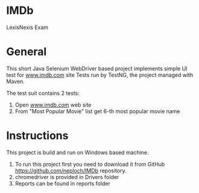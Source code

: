 # IMDb
LexisNexis Exam

# General
This short Java Selenium WebDriver based project implements simple UI test for www.imdb.com site
Tests run by TestNG, the project managed with Maven.

The test suit contains 2 tests: 
1) Open www.imdb.com web site
2) From "Most Popular Movie" list get 6-th most popular movie name

# Instructions
This project is build and run on Windows based machine.
1) To run this project first you need to download it from GitHub https://github.com/neploch/IMDb repository.
2) chromedriver is provided in Drivers folder
3) Reports can be found in reports folder

